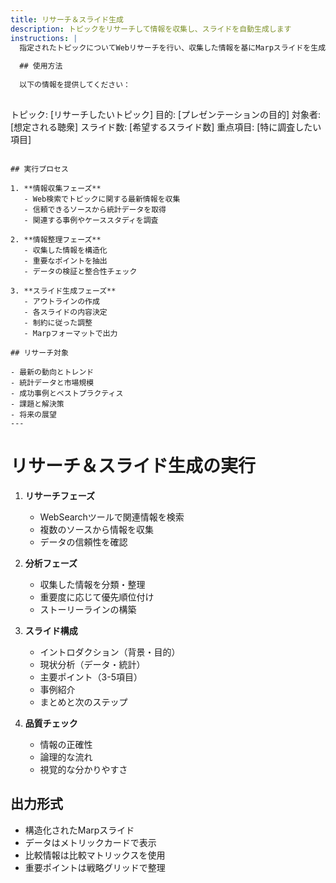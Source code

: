 ```yaml
---
title: リサーチ＆スライド生成
description: トピックをリサーチして情報を収集し、スライドを自動生成します
instructions: |
  指定されたトピックについてWebリサーチを行い、収集した情報を基にMarpスライドを生成します。
  
  ## 使用方法
  
  以下の情報を提供してください：
  
  ```
  トピック: [リサーチしたいトピック]
  目的: [プレゼンテーションの目的]
  対象者: [想定される聴衆]
  スライド数: [希望するスライド数]
  重点項目: [特に調査したい項目]
  ```
  
  ## 実行プロセス
  
  1. **情報収集フェーズ**
     - Web検索でトピックに関する最新情報を収集
     - 信頼できるソースから統計データを取得
     - 関連する事例やケーススタディを調査
  
  2. **情報整理フェーズ**
     - 収集した情報を構造化
     - 重要なポイントを抽出
     - データの検証と整合性チェック
  
  3. **スライド生成フェーズ**
     - アウトラインの作成
     - 各スライドの内容決定
     - 制約に従った調整
     - Marpフォーマットで出力
  
  ## リサーチ対象
  
  - 最新の動向とトレンド
  - 統計データと市場規模
  - 成功事例とベストプラクティス
  - 課題と解決策
  - 将来の展望
---
```


# リサーチ＆スライド生成の実行

1. **リサーチフェーズ**
   - WebSearchツールで関連情報を検索
   - 複数のソースから情報を収集
   - データの信頼性を確認

2. **分析フェーズ**
   - 収集した情報を分類・整理
   - 重要度に応じて優先順位付け
   - ストーリーラインの構築

3. **スライド構成**
   - イントロダクション（背景・目的）
   - 現状分析（データ・統計）
   - 主要ポイント（3-5項目）
   - 事例紹介
   - まとめと次のステップ

4. **品質チェック**
   - 情報の正確性
   - 論理的な流れ
   - 視覚的な分かりやすさ

## 出力形式

- 構造化されたMarpスライド
- データはメトリックカードで表示
- 比較情報は比較マトリックスを使用
- 重要ポイントは戦略グリッドで整理
